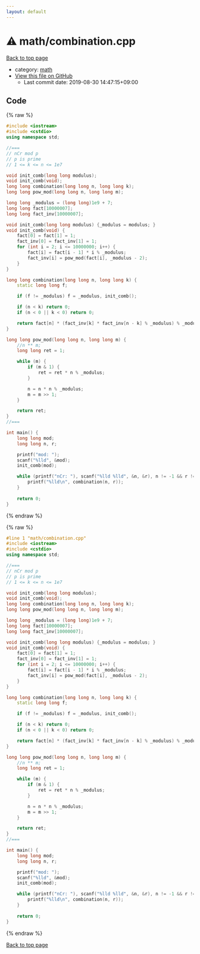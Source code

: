 ```yaml
---
layout: default
---
```


<!-- mathjax config similar to math.stackexchange -->
<script type="text/javascript" async
  src="https://cdnjs.cloudflare.com/ajax/libs/mathjax/2.7.5/MathJax.js?config=TeX-MML-AM_CHTML">
</script>
<script type="text/x-mathjax-config">
  MathJax.Hub.Config({
    TeX: { equationNumbers: { autoNumber: "AMS" }},
    tex2jax: {
      inlineMath: [ ['$','$'] ],
      processEscapes: true
    },
    "HTML-CSS": { matchFontHeight: false },
    displayAlign: "left",
    displayIndent: "2em"
  });
</script>

<script type="text/javascript" src="https://cdnjs.cloudflare.com/ajax/libs/jquery/3.4.1/jquery.min.js"></script>
<script src="https://cdn.jsdelivr.net/npm/jquery-balloon-js@1.1.2/jquery.balloon.min.js" integrity="sha256-ZEYs9VrgAeNuPvs15E39OsyOJaIkXEEt10fzxJ20+2I=" crossorigin="anonymous"></script>
<script type="text/javascript" src="../../assets/js/copy-button.js"></script>
<link rel="stylesheet" href="../../assets/css/copy-button.css" />


# :warning: math/combination.cpp

<a href="../../index.html">Back to top page</a>

* category: <a href="../../index.html#7e676e9e663beb40fd133f5ee24487c2">math</a>
* <a href="{{ site.github.repository_url }}/blob/master/math/combination.cpp">View this file on GitHub</a>
    - Last commit date: 2019-08-30 14:47:15+09:00




## Code

<a id="unbundled"></a>
{% raw %}
```cpp
#include <iostream>
#include <cstdio>
using namespace std;

//===
// nCr mod p
// p is prime
// 1 <= k <= n <= 1e7

void init_comb(long long modulus);
void init_comb(void);
long long combination(long long n, long long k);
long long pow_mod(long long n, long long m);

long long _modulus = (long long)1e9 + 7;
long long fact[10000007];
long long fact_inv[10000007];

void init_comb(long long modulus) {_modulus = modulus; }
void init_comb(void) {
    fact[0] = fact[1] = 1;
    fact_inv[0] = fact_inv[1] = 1;
    for (int i = 2; i <= 10000000; i++) {
        fact[i] = fact[i - 1] * i % _modulus;
        fact_inv[i] = pow_mod(fact[i], _modulus - 2);
    }
}

long long combination(long long n, long long k) {
    static long long f;

    if (f != _modulus) f = _modulus, init_comb();

    if (n < k) return 0;
    if (n < 0 || k < 0) return 0;

    return fact[n] * (fact_inv[k] * fact_inv[n - k] % _modulus) % _modulus;
}

long long pow_mod(long long n, long long m) {
    //n ** m;
    long long ret = 1;

    while (m) {
        if (m & 1) {
            ret = ret * n % _modulus;
        }

        n = n * n % _modulus;
        m = m >> 1;
    }

    return ret;
}
//===

int main() {
    long long mod;
    long long n, r;

    printf("mod: ");
    scanf("%lld", &mod);
    init_comb(mod);

    while (printf("nCr: "), scanf("%lld %lld", &n, &r), n != -1 && r != -1) {
        printf("%lld\n", combination(n, r));
    }
    
    return 0;
}

```
{% endraw %}

<a id="bundled"></a>
{% raw %}
```cpp
#line 1 "math/combination.cpp"
#include <iostream>
#include <cstdio>
using namespace std;

//===
// nCr mod p
// p is prime
// 1 <= k <= n <= 1e7

void init_comb(long long modulus);
void init_comb(void);
long long combination(long long n, long long k);
long long pow_mod(long long n, long long m);

long long _modulus = (long long)1e9 + 7;
long long fact[10000007];
long long fact_inv[10000007];

void init_comb(long long modulus) {_modulus = modulus; }
void init_comb(void) {
    fact[0] = fact[1] = 1;
    fact_inv[0] = fact_inv[1] = 1;
    for (int i = 2; i <= 10000000; i++) {
        fact[i] = fact[i - 1] * i % _modulus;
        fact_inv[i] = pow_mod(fact[i], _modulus - 2);
    }
}

long long combination(long long n, long long k) {
    static long long f;

    if (f != _modulus) f = _modulus, init_comb();

    if (n < k) return 0;
    if (n < 0 || k < 0) return 0;

    return fact[n] * (fact_inv[k] * fact_inv[n - k] % _modulus) % _modulus;
}

long long pow_mod(long long n, long long m) {
    //n ** m;
    long long ret = 1;

    while (m) {
        if (m & 1) {
            ret = ret * n % _modulus;
        }

        n = n * n % _modulus;
        m = m >> 1;
    }

    return ret;
}
//===

int main() {
    long long mod;
    long long n, r;

    printf("mod: ");
    scanf("%lld", &mod);
    init_comb(mod);

    while (printf("nCr: "), scanf("%lld %lld", &n, &r), n != -1 && r != -1) {
        printf("%lld\n", combination(n, r));
    }
    
    return 0;
}

```
{% endraw %}

<a href="../../index.html">Back to top page</a>

